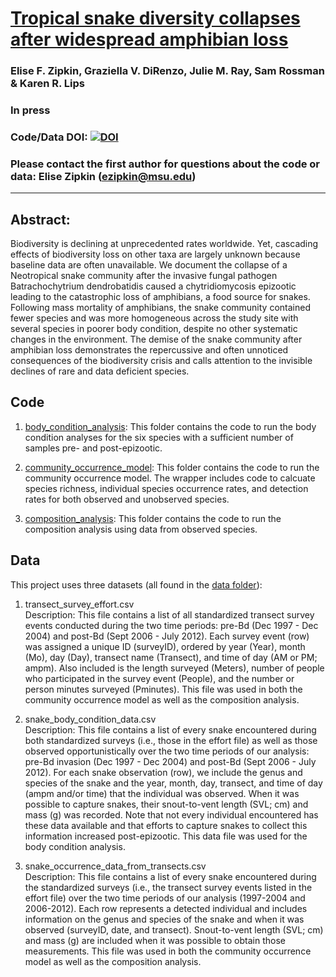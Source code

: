 # [Tropical snake diversity collapses after widespread amphibian loss](https://xxx)

### Elise F. Zipkin, Graziella V. DiRenzo, Julie M. Ray, Sam Rossman & Karen R. Lips

### In press

### Code/Data DOI: [![DOI](https://zenodo.org/badge/DOI/10.5281/zenodo.3628038.svg)](https://doi.org/10.5281/zenodo.3628038)

### Please contact the first author for questions about the code or data: Elise Zipkin (ezipkin@msu.edu)
__________________________________________________________________________________________________________________________________________

## Abstract:
Biodiversity is declining at unprecedented rates worldwide. Yet, cascading effects of biodiversity loss on other taxa are largely unknown because baseline data are often unavailable. We document the collapse of a Neotropical snake community after the invasive fungal pathogen Batrachochytrium dendrobatidis caused a chytridiomycosis epizootic leading to the catastrophic loss of amphibians, a food source for snakes. Following mass mortality of amphibians, the snake community contained fewer species and was more homogeneous across the study site with several species in poorer body condition, despite no other systematic changes in the environment. The demise of the snake community after amphibian loss demonstrates the repercussive and often unnoticed consequences of the biodiversity crisis and calls attention to the invisible declines of rare and data deficient species.

## Code 
1. [body_condition_analysis](./body_condition_analysis/): This folder contains the code to run the body condition analyses for the six species with a sufficient number of samples pre- and post-epizootic.

2. [community_occurrence_model](./community_occurrence_model/): This folder contains the code to run the community occurrence model. The wrapper includes code to calcuate species richness, individual species occurrence rates, and detection rates for both observed and unobserved species.

3. [composition_analysis](./composition_analysis/): This folder contains the code to run the composition analysis using data from observed species.


## Data
This project uses three datasets (all found in the [data folder](./data)):

1) transect_survey_effort.csv       
Description: This file contains a list of all standardized transect survey events conducted during the two time periods: pre-Bd (Dec 1997 - Dec 2004) and post-Bd (Sept 2006 - July 2012). Each survey event (row) was assigned a unique ID (surveyID), ordered by year (Year), month (Mo), day (Day), transect name (Transect), and time of day (AM or PM; ampm). Also included is the length surveyed (Meters), number of people who participated in the survey event (People), and the number or person minutes surveyed (Pminutes). This file was used in both the community occurrence model as well as the composition analysis.

2) snake_body_condition_data.csv         
Description: This file contains a list of every snake encountered during both standardized surveys (i.e., those in the effort file) as well as those observed opportunistically over the two time periods of our analysis: pre-Bd invasion (Dec 1997 - Dec 2004) and post-Bd (Sept 2006 - July 2012). For each snake observation (row), we include the genus and species of the snake and the year, month, day, transect, and time of day (ampm and/or time) that the individual was observed. When it was possible to capture snakes, their snout-to-vent length (SVL; cm) and mass (g) was recorded. Note that not every individual encountered has these data available and that efforts to capture snakes to collect this information increased post-epizootic. This data file was used for the body condition analysis.

3) snake_occurrence_data_from_transects.csv       
Description: This file contains a list of every snake encountered during the standardized surveys (i.e., the transect survey events listed in the effort file) over the two time periods of our analysis (1997-2004 and 2006-2012). Each row represents a detected individual and includes information on the genus and species of the snake and when it was observed (surveyID, date, and transect). Snout-to-vent length (SVL; cm) and mass (g) are included when it was possible to obtain those measurements. This file was used in both the community occurrence model as well as the composition analysis. 
